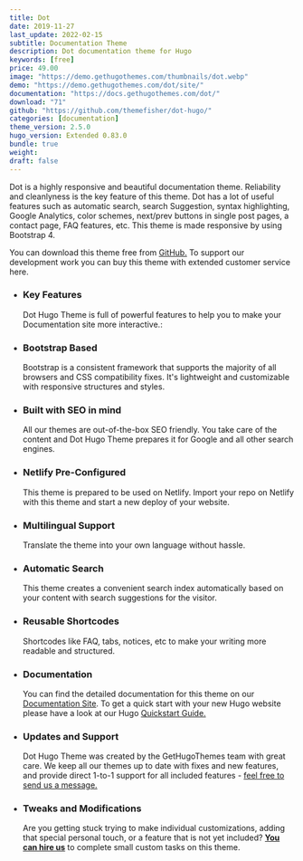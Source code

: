 ```yaml
---
title: Dot
date: 2019-11-27
last_update: 2022-02-15
subtitle: Documentation Theme
description: Dot documentation theme for Hugo
keywords: [free]
price: 49.00
image: "https://demo.gethugothemes.com/thumbnails/dot.webp"
demo: "https://demo.gethugothemes.com/dot/site/"
documentation: "https://docs.gethugothemes.com/dot/"
download: "71"
github: "https://github.com/themefisher/dot-hugo/"
categories: [documentation]
theme_version: 2.5.0
hugo_version: Extended 0.83.0
bundle: true
weight:
draft: false
---
```


Dot is a highly responsive and beautiful documentation theme. Reliability and cleanlyness is the key feature of this theme. Dot has a lot of useful features such as automatic search, search Suggestion, syntax highlighting, Google Analytics, color schemes, next/prev buttons in single post pages, a contact page, FAQ features, etc. This theme is made responsive by using Bootstrap 4.

You can download this theme free from [GitHub.](https://github.com/themefisher/dot-hugo-documentation-theme) To support our development work you can buy this theme with extended customer service here.

- ### Key Features

  Dot Hugo Theme is full of powerful features to help you to make your Documentation site more interactive.:

- ### Bootstrap Based

  Bootstrap is a consistent framework that supports the majority of all browsers and CSS compatibility fixes. It's lightweight and customizable with responsive structures and styles.

- ### Built with SEO in mind

  All our themes are out-of-the-box SEO friendly. You take care of the content and Dot Hugo Theme prepares it for Google and all other search engines.

- ### Netlify Pre-Configured

  This theme is prepared to be used on Netlify. Import your repo on Netlify with this theme and start a new deploy of your website.

- ### Multilingual Support

  Translate the theme into your own language without hassle.

- ### Automatic Search

  This theme creates a convenient search index automatically based on your content with search suggestions for the visitor.

- ### Reusable Shortcodes

  Shortcodes like FAQ, tabs, notices, etc to make your writing more readable and structured.

- ### Documentation

  You can find the detailed documentation for this theme on our [Documentation Site](https://docs.gethugothemes.com/). To get a quick start with your new Hugo website please have a look at our Hugo [Quickstart Guide.](https://docs.gethugothemes.com/guide/)

- ### Updates and Support

  Dot Hugo Theme was created by the GetHugoThemes team with great care. We keep all our themes up to date with fixes and new features, and provide direct 1-to-1 support for all included features - [feel free to send us a message.](/contact)

- ### Tweaks and Modifications

  Are you getting stuck trying to make individual customizations, adding that special personal touch, or a feature that is not yet included? **[You can hire us](/contact)** to complete small custom tasks on this theme.
